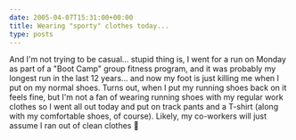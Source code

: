 ```yaml
---
date: 2005-04-07T15:31:00+00:00
title: Wearing "sporty" clothes today...
type: posts
---
```

And I'm not trying to be casual... stupid thing is, I went for a run on Monday as part of a "Boot Camp" group fitness program, and it was probably my longest run in the last 12 years... and now my foot is just killing me when I put on my normal shoes. Turns out, when I put my running shoes back on it feels fine, but I'm not a fan of wearing running shoes with my regular work clothes so I went all out today and put on track pants and a T-shirt (along with my comfortable shoes, of course). Likely, my co-workers will just assume I ran out of clean clothes 🙂
